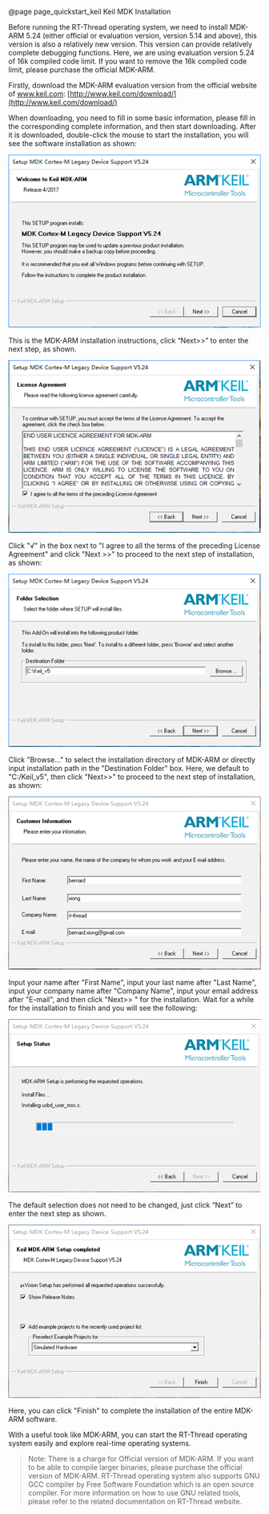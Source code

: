@page page_quickstart_keil Keil MDK Installation

Before running the RT-Thread operating system, we need to install MDK-ARM 5.24 (either official or evaluation version, version 5.14 and above), this version is also a relatively new version. This version can provide relatively complete debugging functions. Here, we are using evaluation version 5.24 of 16k compiled code limit. If you want to remove the 16k compiled code limit, please purchase the official MDK-ARM.

Firstly, download the MDK-ARM evaluation version from the official website of www.keil.com:
[http://www.keil.com/download/](http://www.keil.com/download/)

When downloading, you need to fill in some basic information, please fill in the corresponding complete information, and then start downloading. After it is downloaded, double-click the mouse to start the installation, you will see the software installation as shown:

![First Step](./figures/1.png)

This is the MDK-ARM installation instructions, click “Next>>” to enter the next step, as shown.

![Second Step](./figures/2.png)

Click "√"  in the box next to "I agree to all the terms of the preceding License Agreement" and click "Next >>" to proceed to the next step of installation, as shown:

![Third Step](./figures/3.png)

Click "Browse..." to select the installation directory of MDK-ARM or directly input installation path in the "Destination Folder" box. Here, we default to "C:/Keil_v5", then click "Next>>" to proceed to the next step of installation, as shown:

![Fourth Step](./figures/4.png)

Input your name after "First Name", input your last name after "Last Name", input your company name after "Company Name", input your email address after "E-mail", and then click "Next>> " for the installation. Wait for a while for the installation to finish and you will see the following:

![Fifth Step](./figures/12.png)

The default selection does not need to be changed, just click “Next” to enter the next step as shown.

![MDK-ARM Installment Complete](./figures/13.png)

Here, you can click "Finish" to complete the installation of the entire MDK-ARM software.

With a useful took like MDK-ARM, you can start the RT-Thread operating system easily and explore real-time operating systems.

>Note: There is a charge for Official version of MDK-ARM. If you want to be able to compile larger binaries, please purchase the official version of MDK-ARM. RT-Thread operating system also supports GNU GCC compiler by Free Software Foundation which is an open source compiler. For more information on how to use GNU related tools, please refer to the related documentation on RT-Thread website.
